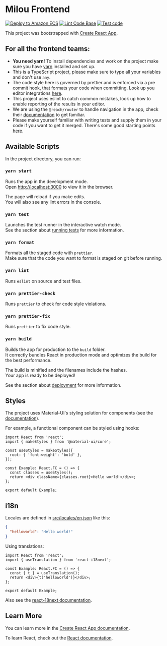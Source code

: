# Milou Frontend

[![Deploy to Amazon ECS](https://github.com/ProjectMilou/frontend/actions/workflows/aws.yml/badge.svg)](https://milou.io/)
[![Lint Code Base](https://github.com/ProjectMilou/frontend/actions/workflows/linter.yml/badge.svg)](https://github.com/ProjectMilou/frontend/actions/workflows/linter.yml)
[![Test code](https://github.com/ProjectMilou/frontend/actions/workflows/run-tests.yml/badge.svg)](https://github.com/ProjectMilou/frontend/actions/workflows/run-tests.yml)

This project was bootstrapped with [Create React App](https://create-react-app.dev/).

## For all the frontend teams:

- **You need yarn!** To install dependencies and work on the project make sure you have [yarn](https://yarnpkg.com/) installed and set up.
- This is a TypeScript project, please make sure to type all your variables and don't use `any`.
- The code style here is governed by prettier and is enforced via a pre commit hook, that formats your code when committing. Look up you editor integrations [here](https://prettier.io/docs/en/editors.html).
- This project uses eslint to catch common mistakes, look up how to enable reporting of the results in your editor.
- We are using the `@reach/router` to handle navigation in the app, check their [documentation](https://reach.tech/router/tutorial/01-intro) to get familiar.
- Please make yourself familiar with writing tests and supply them in your code if you want to get it merged. There's some good starting points [here](https://create-react-app.dev/docs/running-tests).

## Available Scripts

In the project directory, you can run:

### `yarn start`

Runs the app in the development mode.\
Open [http://localhost:3000](http://localhost:3000) to view it in the browser.

The page will reload if you make edits.\
You will also see any lint errors in the console.

### `yarn test`

Launches the test runner in the interactive watch mode.\
See the section about [running tests](https://facebook.github.io/create-react-app/docs/running-tests) for more information.

### `yarn format`

Formats all the staged code with `prettier`.\
Make sure that the code you want to format is staged on git before running.

### `yarn lint`

Runs `eslint` on source and test files.

### `yarn prettier-check`

Runs `prettier` to check for code style violations.

### `yarn prettier-fix`

Runs `prettier` to fix code style.

### `yarn build`

Builds the app for production to the `build` folder.\
It correctly bundles React in production mode and optimizes the build for the best performance.

The build is minified and the filenames include the hashes.\
Your app is ready to be deployed!

See the section about [deployment](https://facebook.github.io/create-react-app/docs/deployment) for more information.

## Styles

The project uses Material-UI's styling solution for components (see the [documentation](https://material-ui.com/styles/basics/)).

For example, a functional component can be styled using hooks:

```tsx
import React from 'react';
import { makeStyles } from '@material-ui/core';

const useStyles = makeStyles({
  root: { 'font-weight': 'bold' },
});

const Example: React.FC = () => {
  const classes = useStyles();
  return <div className={classes.root}>Hello world!</div>;
};

export default Example;
```

## i18n

Locales are defined in [src/locales/en.json](./src/locales/en.json) like this:

```json
{
  "helloworld": "Hello world!"
}
```

Using translations:

```tsx
import React from 'react';
import { useTranslation } from 'react-i18next';

const Example: React.FC = () => {
  const { t } = useTranslation();
  return <div>{t('helloworld')}</div>;
};

export default Example;
```

Also see the [react-18next documentation](https://react.i18next.com/).

## Learn More

You can learn more in the [Create React App documentation](https://facebook.github.io/create-react-app/docs/getting-started).

To learn React, check out the [React documentation](https://reactjs.org/).
